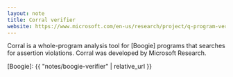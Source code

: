 ```yaml
---
layout: note
title: Corral verifier
website: https://www.microsoft.com/en-us/research/project/q-program-verifier/
---
```


Corral is a whole-program analysis tool for [Boogie] programs
that searches for assertion violations.
Corral was developed by Microsoft Research.

[Boogie]: {{ "notes/boogie-verifier" | relative_url }}
